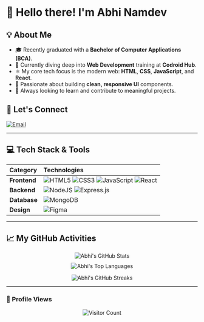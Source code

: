 # 👋 Hello there! I'm Abhi Namdev

## 💡 About Me
- 🎓 Recently graduated with a **Bachelor of Computer Applications (BCA)**.
- 🌱 Currently diving deep into **Web Development** training at **Codroid Hub**.
- ⚛️ My core tech focus is the modern web: **HTML**, **CSS**, **JavaScript**, and **React**.
- 🎨 Passionate about building **clean, responsive UI** components.
- 🚀 Always looking to learn and contribute to meaningful projects.

## 🤝 Let's Connect
[![Email](https://img.shields.io/badge/Email-D14836?logo=gmail&logoColor=white&style=for-the-badge)](mailto:namdevabhi025@gmail.com)

---

## 💻 Tech Stack & Tools
| Category | Technologies |
| :--- | :--- |
| **Frontend** | ![HTML5](https://img.shields.io/badge/html5-%23E34F26.svg?style=for-the-badge&logo=html5&logoColor=white) ![CSS3](https://img.shields.io/badge/css3-%231572B6.svg?style=for-the-badge&logo=css3&logoColor=white) ![JavaScript](https://img.shields.io/badge/javascript-%23323330.svg?style=for-the-badge&logo=javascript&logoColor=%23F7DF1E) ![React](https://img.shields.io/badge/react-%2320232a.svg?style=for-the-badge&logo=react&logoColor=%2361DAFB) |
| **Backend** | ![NodeJS](https://img.shields.io/badge/node.js-%2343853D.svg?style=for-the-badge&logo=node.js&logoColor=white) ![Express.js](https://img.shields.io/badge/express.js-%23404D59.svg?style=for-the-badge&logo=express&logoColor=%2361DAFB) |
| **Database** | ![MongoDB](https://img.shields.io/badge/MongoDB-%2347A248.svg?style=for-the-badge&logo=mongodb&logoColor=white) |
| **Design** | ![Figma](https://img.shields.io/badge/figma-%23F24E1E.svg?style=for-the-badge&logo=figma&logoColor=white) |

---

## 📈 My GitHub Activities


<p align="center">
    <img src="https://github-readme-stats.vercel.app/api?username=AbhiNamdev025&theme=dark&hide_border=true&include_all_commits=true&count_private=false&show_icons=true&line_height=25" alt="Abhi's GitHub Stats" style="margin-bottom: 10px;" />
    <br/>
    <img src="https://github-readme-stats.vercel.app/api/top-langs/?username=AbhiNamdev025&theme=dark&hide_border=true&layout=compact&langs_count=6" alt="Abhi's Top Languages" />
</p>

<p align="center">
    <img src="https://github-readme-streak-stats.herokuapp.com/?user=AbhiNamdev025&theme=dark" alt="Abhi's GitHub Streaks" />
</p>

---

### 👀 Profile Views
<p align="center">
    <img src="https://komarev.com/ghpvc/?username=AbhiNamdev025&label=PROFILE+VIEWS&color=0e75b6&style=flat" alt="Visitor Count"/>
</p>
